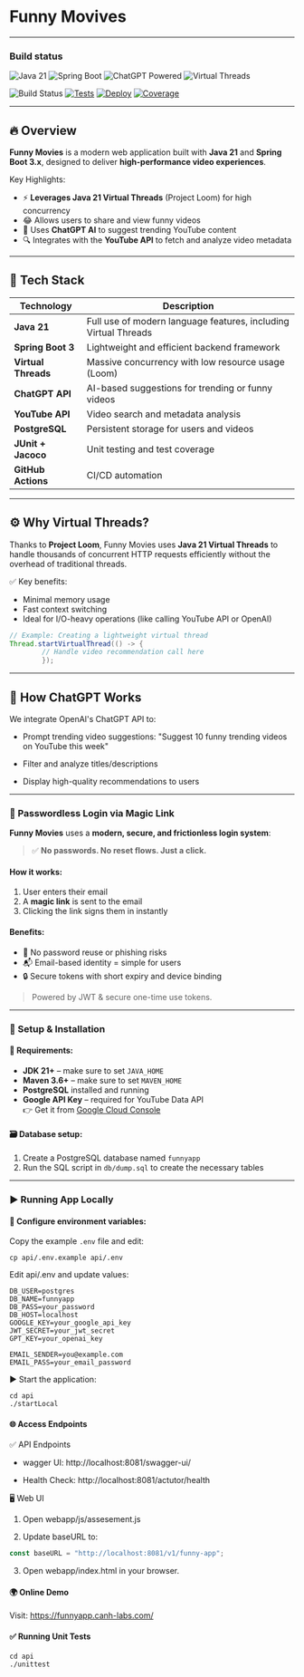 # Funny Movives
---

### Build status

![Java 21](https://img.shields.io/badge/Java-21-blue)
![Spring Boot](https://img.shields.io/badge/Spring--Boot-3.x-brightgreen)
![ChatGPT Powered](https://img.shields.io/badge/AI-ChatGPT--Powered-purple)
![Virtual Threads](https://img.shields.io/badge/Threads-Virtual--Threads-orang)

![Build Status](https://github.com/nguyenhuuca/assessment/actions/workflows/funnyapp-ci.yml/badge.svg)
[![Tests](https://github.com/nguyenhuuca/assessment/actions/workflows/funnyapp-ci.yml/badge.svg?branch=main&event=push&label=tests)](https://github.com/nguyenhuuca/assessment/actions/workflows/funnyapp-ci.yml)
[![Deploy](https://github.com/nguyenhuuca/assessment/actions/workflows/funnyapp-ci.yml/badge.svg?branch=main&event=push&label=deploy)](https://github.com/nguyenhuuca/assessment/actions/workflows/funnyapp-ci.yml)
[![Coverage](https://img.shields.io/codecov/c/github/nguyenhuuca/assessment/main)](https://codecov.io/gh/nguyenhuuca/assessment)

---
## 🔥 Overview
**Funny Movies** is a modern web application built with **Java 21** and **Spring Boot 3.x**, designed to deliver **high-performance video experiences**.

Key Highlights:
- ⚡ **Leverages Java 21 Virtual Threads** (Project Loom) for high concurrency
- 😂 Allows users to share and view funny videos
- 🤖 Uses **ChatGPT AI** to suggest trending YouTube content
- 🔍 Integrates with the **YouTube API** to fetch and analyze video metadata

---

## 🚀 Tech Stack

| Technology        | Description                                                |
|-------------------|------------------------------------------------------------|
| **Java 21**       | Full use of modern language features, including Virtual Threads |
| **Spring Boot 3** | Lightweight and efficient backend framework                |
| **Virtual Threads** | Massive concurrency with low resource usage (Loom)       |
| **ChatGPT API**   | AI-based suggestions for trending or funny videos          |
| **YouTube API**   | Video search and metadata analysis                         |
| **PostgreSQL**    | Persistent storage for users and videos                    |
| **JUnit + Jacoco**| Unit testing and test coverage                             |
| **GitHub Actions**| CI/CD automation                                           |

---
## ⚙️ Why Virtual Threads?

Thanks to **Project Loom**, Funny Movies uses **Java 21 Virtual Threads** to handle thousands of concurrent HTTP requests efficiently without the overhead of traditional threads.

✅ Key benefits:
- Minimal memory usage
- Fast context switching
- Ideal for I/O-heavy operations (like calling YouTube API or OpenAI)

```java
// Example: Creating a lightweight virtual thread
Thread.startVirtualThread(() -> {
        // Handle video recommendation call here
        });
```
---
## 🧠 How ChatGPT Works

We integrate OpenAI's ChatGPT API to:

- Prompt trending video suggestions:
"Suggest 10 funny trending videos on YouTube this week"

- Filter and analyze titles/descriptions

- Display high-quality recommendations to users

---

### 🔐 Passwordless Login via Magic Link

**Funny Movies** uses a **modern, secure, and frictionless login system**:

> ✅ **No passwords. No reset flows. Just a click.**

#### How it works:
1. User enters their email
2. A **magic link** is sent to the email
3. Clicking the link signs them in instantly

#### Benefits:
- 🚫 No password reuse or phishing risks
- 📬 Email-based identity = simple for users
- 🔒 Secure tokens with short expiry and device binding

> Powered by JWT & secure one-time use tokens.


---

### 🚀 Setup & Installation

#### 🧰 Requirements:
- **JDK 21+** – make sure to set `JAVA_HOME`
- **Maven 3.6+** – make sure to set `MAVEN_HOME`
- **PostgreSQL** installed and running
- **Google API Key** – required for YouTube Data API  
  👉 Get it from [Google Cloud Console](https://console.cloud.google.com/apis/api/youtube.googleapis.com/credentials)

#### 🗃️ Database setup:
1. Create a PostgreSQL database named `funnyapp`
2. Run the SQL script in `db/dump.sql` to create the necessary tables

---

### ▶️ Running App Locally

#### 🔧 Configure environment variables:
Copy the example `.env` file and edit:
```shell
cp api/.env.example api/.env
```
Edit api/.env and update values:
```shell
DB_USER=postgres
DB_NAME=funnyapp
DB_PASS=your_password
DB_HOST=localhost
GOOGLE_KEY=your_google_api_key
JWT_SECRET=your_jwt_secret
GPT_KEY=your_openai_key

EMAIL_SENDER=you@example.com
EMAIL_PASS=your_email_password
```

▶ Start the application:
```shell
cd api
./startLocal
```

#### 🌐 Access Endpoints

✅ API Endpoints
- wagger UI: http://localhost:8081/swagger-ui/

- Health Check: http://localhost:8081/actutor/health

🖥️ Web UI
1. Open webapp/js/assesement.js

2. Update baseURL to:
```js
const baseURL = "http://localhost:8081/v1/funny-app";
```
3. Open webapp/index.html in your browser.

#### 🌍 Online Demo
Visit: https://funnyapp.canh-labs.com/

#### ✅ Running Unit Tests

```shell
cd api
./unittest
```

